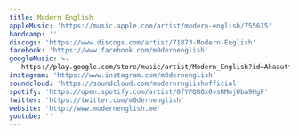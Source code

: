 ```yaml
---
title: Modern English
appleMusic: 'https://music.apple.com/artist/modern-english/755615'
bandcamp: ''
discogs: 'https://www.discogs.com/artist/71873-Modern-English'
facebook: 'https://www.facebook.com/m0dernenglish'
googleMusic: >-
   https://play.google.com/store/music/artist/Modern_English?id=Akaautfh7qnknva7qpzizwdilbu
instagram: 'https://www.instagram.com/m0dernenglish'
soundcloud: 'https://soundcloud.com/modernrnglishofficial'
spotify: 'https://open.spotify.com/artist/0fYPQBOx0vsRMmjUba9HgF'
twitter: 'https://twitter.com/m0dernenglish'
website: 'http://www.modernenglish.me'
youtube: ''
---
```

